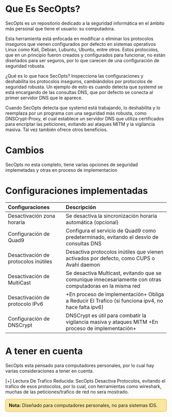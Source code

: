 # Que Es SecOpts?

SecOpts es un repositorio dedicado a la seguridad informática en el ámbito más personal que tiene el usuario: su computadora.

Esta herramienta está enfocada en modificar o eliminar los protocolos inseguros que vienen configurados por defecto en sistemas operativos Linux como Kali, Debian, Lubuntu, Ubuntu, entre otros. Estos protocolos, que en un principio fueron creados y configurados para funcionar, no están diseñados para ser seguros, por lo que carecen de una configuración de seguridad robusta.

¿Qué es lo que hace SecOpts? Inspecciona las configuraciones y deshabilita los protocolos inseguros, cambiándolos por protocolos de seguridad robusta. Un ejemplo de esto es cuando detecta que systemd se está encargando de las consultas DNS, que por defecto se conecta al primer servidor DNS que le aparece.

Cuando SecOpts detecta que systemd está trabajando, lo deshabilita y lo reemplaza por un programa con una seguridad más robusta, como DNSCrypt-Proxy, el cual establece un servidor DNS que utiliza certificados para encriptar las peticiones, evitando así ataques MITM y la vigilancia masiva. Tal vez también ofrece otros beneficios.

# Cambios
SecOpts no esta completo, tiene varias opciones de seguridad implemetadas y otras en proceso de implementacion

# Configuraciones implementadas
| Configuraciones                        | Descripción                                                                                      |
|:---------------------------------------|:-------------------------------------------------------------------------------------------------|
| Desactivación zona horaria             | Se desactiva la sincronización horaria automática (opcional)                                    |
| Configuración de Quad9                 | Configura el servicio de Quad9 como predeterminado, evitando el desvío de consultas DNS        |
| Desactivación de protocolos inútiles    | Desactiva protocolos inútiles que vienen activados por defecto, como CUPS o Avahi daemon       |
| Desactivación de MultiCast             | Se desactiva Multicast, evitando que se comunique innecesariamente con otras computadoras en la misma red |
| Desactivación de protocolo IPv6        | +En proceso de implementación+     Obliga a Reducir El Trafico (si funciona ipv4, no hace falta ipv6)       |
| Configuración de DNSCrypt              | DNSCrypt es útil para combatir la vigilancia masiva y ataques MITM  +En proceso de implementación+          |

# A tener en cuenta

SecOpts esta pensado para computadores personales, por lo cual hay varias consideraciones a tener en cuenta.

[+] Lectura De Trafico Reducida: SecOpts Desactiva Protocolos, evitando el trafico de esos protocolos, por lo cual, con herramientas como wireshark, muchas de las peticiones/trafico de red no sera mostrado.

<div style="border: 1px solid #f39c12; background-color: #f9e79f; padding: 10px; border-radius: 5px;">
  <strong>Nota:</strong> Diseñado para computadores personales, no para sistemas IDS.
</div>
